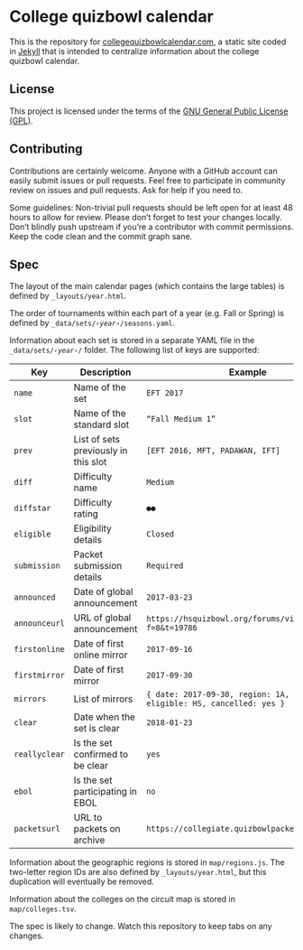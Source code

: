 # College quizbowl calendar

This is the repository for [collegequizbowlcalendar.com](https://collegequizbowlcalendar.com/),
a static site coded in [Jekyll](https://jekyllrb.com/) that is intended to centralize information about the college quizbowl calendar.

## License

This project is licensed under the terms of the [GNU General Public License (GPL)](https://www.gnu.org/licenses/gpl-3.0.en.html).

## Contributing

Contributions are certainly welcome. Anyone with a GitHub account can easily submit issues or pull requests. Feel free to participate in community review on issues and pull requests. Ask for help if you need to.

Some guidelines: Non-trivial pull requests should be left open for at least 48 hours to allow for review. Please don’t forget to test your changes locally. Don’t blindly push upstream if you’re a contributor with commit permissions. Keep the code clean and the commit graph sane.

## Spec

The layout of the main calendar pages (which contains the large tables) is defined by `_layouts/year.html`.

The order of tournaments within each part of a year (e.g. Fall or Spring) is defined by <code>\_data/sets/_‹year›_/seasons.yaml</code>.

Information about each set is stored in a separate YAML file in the <code>\_data/sets/_‹year›_/</code> folder. The following list of keys are supported:

Key | Description | Example
-|-|-
`name`        | Name of the set                      | `EFT 2017`
`slot`        | Name of the standard slot            | `“Fall Medium 1”`
`prev`        | List of sets previously in this slot | `[EFT 2016, MFT, PADAWAN, IFT]`
`diff`        | Difficulty name                      | `Medium`
`diffstar`    | Difficulty rating                    | `●●`
`eligible`    | Eligibility details                  | `Closed`
`submission`  | Packet submission details            | `Required`
`announced`   | Date of global announcement          | `2017-03-23`
`announceurl` | URL of global announcement           | `https://hsquizbowl.org/forums/viewtopic.php?f=8&t=19786`
`firstonline` | Date of first online mirror          | `2017-09-16`
`firstmirror` | Date of first mirror                 | `2017-09-30`
`mirrors`     | List of mirrors                      | `{ date: 2017-09-30, region: 1A, name: Yale,` <br /> `eligible: HS, cancelled: yes }`
`clear`       | Date when the set is clear           | `2018-01-23`
`reallyclear` | Is the set confirmed to be clear     | `yes`
`ebol`        | Is the set participating in EBOL     | `no`
`packetsurl`  | URL to packets on archive            | `https://collegiate.quizbowlpackets.com/2048/`

Information about the geographic regions is stored in `map/regions.js`. The two-letter region IDs are also defined by `_layouts/year.html`, but this duplication will eventually be removed.

Information about the colleges on the circuit map is stored in `map/colleges.tsv`.

The spec is likely to change. Watch this repository to keep tabs on any changes.
